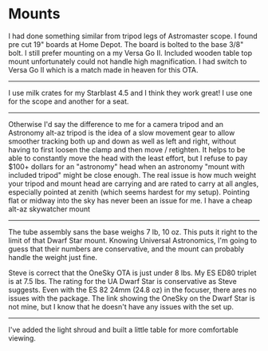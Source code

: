 # Mounts

I had done something similar from tripod legs of Astromaster scope. I found pre cut 19" boards at Home Depot. The board is bolted to the base  3/8" bolt. I still prefer mounting on a my Versa Go II. Included wooden table top mount unfortunately could not handle high magnification. I had switch to Versa Go II which is a match made in heaven for this OTA.

---

I use milk crates for my Starblast 4.5 and I think they work great! I use one for the scope and another for a seat.

---

Otherwise I'd say the difference to me for a camera tripod and an Astronomy alt-az tripod is the idea of a slow movement gear to allow smoother tracking both up and down as well as left and right, without having to first loosen the clamp and then move / retighten.  It helps to be able to constantly move the head with the least effort, but I refuse to pay $100+ dollars for an "astronomy" head when an astronomy "mount with included tripod" might be close enough.  The real issue is how much weight your tripod and mount head are carrying and are rated to carry at all angles, especially pointed at zenith (which seems hardest for my setup).  Pointing flat or midway into the sky has never been an issue for me.  I have a cheap alt-az skywatcher mount

---

The tube assembly sans the base weighs 7 lb, 10 oz. This puts it right to the limit of that Dwarf Star mount. Knowing Universal Astronomics, I'm going to guess that their numbers are conservative, and the mount can probably handle the weight just fine.

Steve is correct that the OneSky OTA is just under 8 lbs.  My ES ED80 triplet is at 7.5 lbs.  The rating for the UA Dwarf Star is conservative as Steve suggests.  Even with the ES 82 24mm (24.8 oz) in the focuser, there ares no issues with the package.  The link showing the OneSky on the Dwarf Star is not mine, but I know that he doesn't have any issues with the set up.

---

I've added the light shroud and built a little table for more comfortable viewing.
